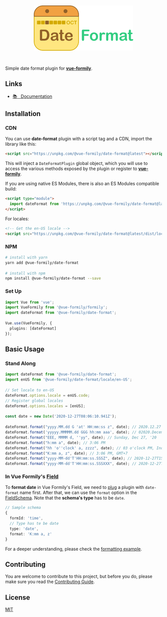 <p align="center">
  <a href="https://vue-formily.netlify.app/plugins/date-format" target="_blank">
    <img width="320" src="./.github/logo.png">
  </a>
</p>
<br>

Simple date format plugin for [**vue-formily**](https://vue-formily.netlify.app).

## Links
- [📚 &nbsp; Documentation](https://vue-formily.netlify.app/plugins/date-format)

## Installation
### CDN
You can use **date-format** plugin with a script tag and a CDN, import the library like this:

```html
<script src="https://unpkg.com/@vue-formily/date-format@latest"></script>
```

This will inject a `DateFormatPlugin` global object, which you will use to access the various methods exposed by the plugin or register to [**vue-formily**](https://vue-formily.netlify.app).

If you are using native ES Modules, there is also an ES Modules compatible build:

```html
<script type="module">
  import dateFormat from 'https://unpkg.com/@vue-formily/date-format@latest/dist/date-format-plugin.esm.js'
</script>
```

For locales:
```html
<!-- Get the en-US locale -->
<script src="https://unpkg.com/@vue-formily/date-format@latest/dist/locale/en-US.json"></script>
```

### NPM
```sh
# install with yarn
yarn add @vue-formily/date-format

# install with npm
npm install @vue-formily/date-format --save
```

### Set Up

```typescript
import Vue from 'vue';
import VueFormily from '@vue-formily/formily';
import dateFormat from '@vue-formily/date-format';

Vue.use(VueFormily, {
  plugins: [dateFormat]
});
```

## Basic Usage
### Stand Along
```typescript
import dateFormat from '@vue-formily/date-format';
import enUS from '@vue-formily/date-format/locale/en-US';

// Set locale to en-US
dateFormat.options.locale = enUS.code;
// Register global locales
dateFormat.options.locales = [enUS];

const date = new Date('2020-12-27T08:06:10.941Z');

dateFormat.format("yyyy.MM.dd G 'at' HH:mm:ss z", date); // 2020.12.27 A at 15:06:10 GMT+7
dateFormat.format('yyyyy.MMMMM.dd GGG hh:mm aaa', date); // 02020.December.27 Anno Domini 03:06 PM
dateFormat.format("EEE, MMMM d, ''yy", date); // Sunday, Dec 27, '20
dateFormat.format("h:mm a", date); // 3:06 PM
dateFormat.format("hh 'o''clock' a, zzzz", date); // 03 o'clock PM, Indochina Time
dateFormat.format("K:mm a, z", date); // 3:06 PM, GMT+7
dateFormat.format("yyyy-MM-dd'T'HH:mm:ss.SSSZ", date); // 2020-12-27T15:06:10.941+0700
dateFormat.format("yyyy-MM-dd'T'HH:mm:ss.SSSXXX", date); // 2020-12-27T15:06:10.941+07
```

### In Vue Formily's [Field](https://vue-formily.netlify.app/api/field)
To **format date** in Vue Formily's Field, we need to [plug](https://vue-formily.netlify.app/api/helpers#plug) a plugin with `date-format` name first. After that, we can use the `format` option in the [FieldSchema](https://vue-formily.netlify.app/api/field#constructor). Note that the **schema's type** has to be `date`.

```typescript
// Sample schema
{
  formId: 'time',
  // Type has te be date
  type: 'date',
  format: 'K:mm a, z'
}
```


For a deeper understanding, please check the [formatting example](https://vue-formily.netlify.app/examples/formatting).


## Contributing

You are welcome to contribute to this project, but before you do, please make sure you read the [Contributing Guide](https://github.com/vue-formily/formily/blob/main/.github/CONTRIBUTING.md).

## License

[MIT](./LICENSE)
